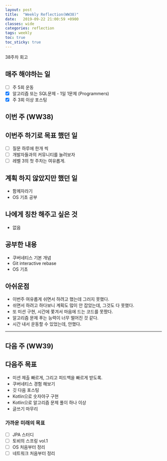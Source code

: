 ```yaml
---
layout: post
title:  "Weekly Reflection(WW38)"
date:   2019-09-22 21:00:59 +0900
classes: wide
categories: reflection
tags: weekly
toc: true
toc_sticky: true
---
```


38주차 회고

## 매주 해야하는 일

- [ ] 주 5회 운동
- [x] 알고리즘 또는 SQL문제 - 1일 1문제 (Programmers)
- [x] 주 3회 이상 포스팅

## 이번 주 (WW38)

## 이번주 하기로 목표 했던 일

- [ ] 질문 하루에 한개 씩
- [ ] 개발자들과의 커뮤니티를 늘려보자
- [ ] 레벨 3의 첫 주차는 여유롭게.

## 계획 하지 않았지만 했던 일

- 함께자라기
- OS 기초 공부

## 나에게 칭찬 해주고 싶은 것

- 없음

## 공부한 내용

- 쿠버네티스 기본 개념
- Git interactive rebase
- OS 기초

## 아쉬운점

- 이번주 여유롭게 쉬면서 하려고 했는데 그러지 못했다.
- 쉬면서 하려고 하다보니 계획도 많이 안 잡았는데, 그것도 다 못했다.
- 또 미션 구현, 시간에 쫓겨서 마음에 드는 코드를 못짰다.
- 알고리즘 문제 푸는 능력이 너무 떨어진 것 같다.
- 시간 내서 운동할 수 있었는데, 안했다.

---

## 다음 주 (WW39)

## 다음주 목표

- 미션 제출 빠르게, 그리고 피드백을 빠르게 받도록.
- 쿠버네티스 경험 해보기
- 깃 다음 포스팅
- Kotlin으로 숫자야구 구현
- Kotlin으로 알고리즘 문제 풀이 하나 이상
- 글쓰기 마무리

### 가까운 미래의 목표

- [ ] JPA 스터디
- [ ] 토비의 스프링 vol.1
- [ ] OS 처음부터 정리
- [ ] 네트워크 처음부터 정리

